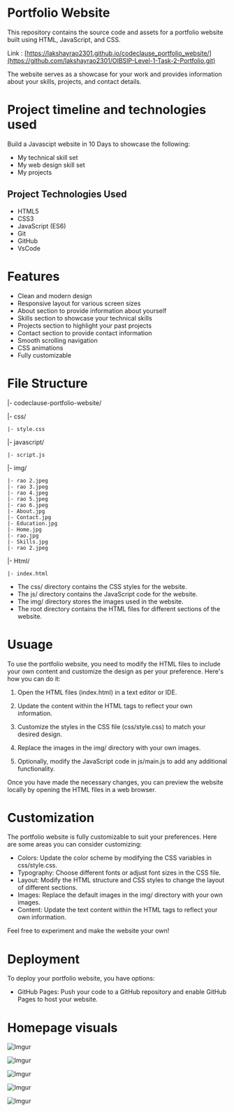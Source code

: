 <!-- # codeclause_portfolio_website
I developed the portfolio website using html css javascript.

This was a website built to showcase my technical skills, web design skills.
 -->

# Portfolio Website
This repository contains the source code and assets for a portfolio website built using HTML, JavaScript, and CSS.

Link : [https://lakshayrao2301.github.io/codeclause_portfolio_website/](https://github.com/lakshayrao2301/OIBSIP-Level-1-Task-2-Portfolio.git) 

The website serves as a showcase for your work and provides information about your skills, projects, and contact details.

# Project timeline and technologies used
Build a Javascipt website in 10 Days to showcase the following:
* My technical skill set
* My web design skill set
* My projects

## Project Technologies Used
* HTML5
* CSS3
* JavaScript (ES6)
* Git
* GitHub
* VsCode

# Features
* Clean and modern design
* Responsive layout for various screen sizes
* About section to provide information about yourself
* Skills section to showcase your technical skills
* Projects section to highlight your past projects
* Contact section to provide contact information
* Smooth scrolling navigation
* CSS animations
* Fully customizable

# File Structure
|- codeclause-portfolio-website/

|- css/
    
    |- style.css

|- javascript/

    |- script.js

|- img/

    |- rao 2.jpeg
    |- rao 3.jpeg
    |- rao 4.jpeg
    |- rao 5.jpeg
    |- rao 6.jpeg
    |- About.jpg
    |- Contact.jpg
    |- Education.jpg
    |- Home.jpg
    |- rao.jpg
    |- Skills.jpg
    |- rao 2.jpeg
 
|- Html/

    |- index.html

* The css/ directory contains the CSS styles for the website.
* The js/ directory contains the JavaScript code for the website.
* The img/ directory stores the images used in the website.
* The root directory contains the HTML files for different sections of the website.

# Usuage
To use the portfolio website, you need to modify the HTML files to include your own content and customize the design as per your preference. Here's how you can do it:

1. Open the HTML files (index.html) in a text editor or IDE.

2. Update the content within the HTML tags to reflect your own information.

3. Customize the styles in the CSS file (css/style.css) to match your desired design.

4. Replace the images in the img/ directory with your own images.

5. Optionally, modify the JavaScript code in js/main.js to add any additional functionality.

Once you have made the necessary changes, you can preview the website locally by opening the HTML files in a web browser.

# Customization
The portfolio website is fully customizable to suit your preferences. Here are some areas you can consider customizing:

* Colors: Update the color scheme by modifying the CSS variables in css/style.css.
* Typography: Choose different fonts or adjust font sizes in the CSS file.
* Layout: Modify the HTML structure and CSS styles to change the layout of different sections.
* Images: Replace the default images in the img/ directory with your own images.
* Content: Update the text content within the HTML tags to reflect your own information.

Feel free to experiment and make the website your own!

# Deployment
To deploy your portfolio website, you have options:

* GitHub Pages: Push your code to a GitHub repository and enable GitHub Pages to host your website.

# Homepage visuals

![Imgur](Home.jpg)

![Imgur](About.jpg)

![Imgur](Skills.jpg)

![Imgur](Education.jpg)

![Imgur](Contact.jpg)
